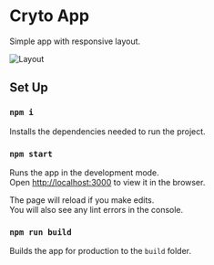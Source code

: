 # Cryto App
Simple app with responsive layout.

![Layout](https://github.com/entergmode/crypto-app/blob/master/layout.png)

## Set Up

### `npm i`
Installs the dependencies needed to run the project.

### `npm start`

Runs the app in the development mode.<br />
Open [http://localhost:3000](http://localhost:3000) to view it in the browser.

The page will reload if you make edits.<br />
You will also see any lint errors in the console.

### `npm run build`

Builds the app for production to the `build` folder.<br />
